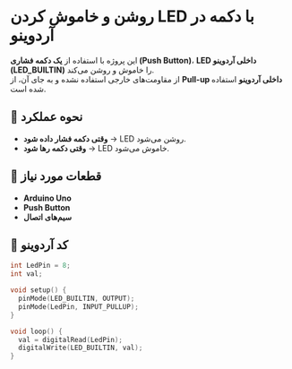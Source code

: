 # روشن و خاموش کردن LED با دکمه در آردوینو

این پروژه با استفاده از **یک دکمه فشاری (Push Button)**، **LED داخلی آردوینو (LED_BUILTIN)** را خاموش و روشن می‌کند.  
از مقاومت‌های خارجی استفاده نشده و به جای آن، از **Pull-up داخلی آردوینو** استفاده شده است.  

## 🚀 نحوه عملکرد  
- **وقتی دکمه فشار داده شود** → LED روشن می‌شود.  
- **وقتی دکمه رها شود** → LED خاموش می‌شود.  

## 🔧 قطعات مورد نیاز  
- **Arduino Uno**  
- **Push Button**  
- **سیم‌های اتصال**  

## 📜 کد آردوینو  

```cpp
int LedPin = 8;  
int val;

void setup() {
  pinMode(LED_BUILTIN, OUTPUT);  
  pinMode(LedPin, INPUT_PULLUP);
}

void loop() {
  val = digitalRead(LedPin);  
  digitalWrite(LED_BUILTIN, val);
}
